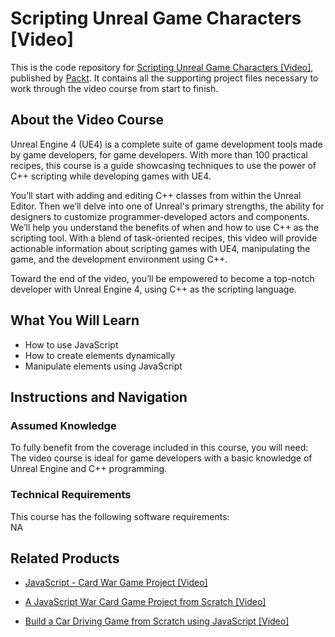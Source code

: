 # Scripting Unreal Game Characters [Video]
This is the code repository for [Scripting Unreal Game Characters [Video]](https://www.packtpub.com/game-development/scripting-unreal-game-characters-video?utm_source=github&utm_medium=repository&utm_campaign=9781788395618), published by [Packt](https://www.packtpub.com/?utm_source=github). It contains all the supporting project files necessary to work through the video course from start to finish.
## About the Video Course
Unreal Engine 4 (UE4) is a complete suite of game development tools made by game developers, for game developers. With more than 100 practical recipes, this course is a guide showcasing techniques to use the power of C++ scripting while developing games with UE4. 

You’ll start with adding and editing C++ classes from within the Unreal Editor. Then we’ll delve into one of Unreal's primary strengths, the ability for designers to customize programmer-developed actors and components. We’ll help you understand the benefits of when and how to use C++ as the scripting tool. With a blend of task-oriented recipes, this video will provide actionable information about scripting games with UE4, manipulating the game, and the development environment using C++. 

Toward the end of the video, you’ll be empowered to become a top-notch developer with Unreal Engine 4, using C++ as the scripting language.

<H2>What You Will Learn</H2>
<DIV class=book-info-will-learn-text>
<UL>
<LI>How to use JavaScript 
<LI>How to create elements dynamically 
<LI>Manipulate elements using JavaScript </LI></UL></DIV>

## Instructions and Navigation
### Assumed Knowledge
To fully benefit from the coverage included in this course, you will need:<br/>
The video course is ideal for game developers with a basic knowledge of Unreal Engine and C++ programming.
### Technical Requirements
This course has the following software requirements:<br/>
NA

## Related Products
* [JavaScript - Card War Game Project [Video]](https://www.packtpub.com/game-development/javascript-card-war-game-project-video?utm_source=github&utm_medium=repository&utm_campaign=9781838827786)

* [A JavaScript War Card Game Project from Scratch [Video]](https://www.packtpub.com/application-development/javascript-war-card-game-project-scratch-video?utm_source=github&utm_medium=repository&utm_campaign=9781789809459)

* [Build a Car Driving Game from Scratch using JavaScript [Video]](https://www.packtpub.com/application-development/build-car-driving-game-scratch-using-javascript-video?utm_source=github&utm_medium=repository&utm_campaign=9781838824648)

